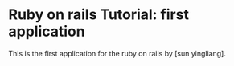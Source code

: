 # Ruby on rails Tutorial: first application

This is the first application for the ruby on rails by [sun yingliang].

